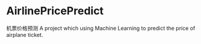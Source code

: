 # AirlinePricePredict
机票价格预测
A project which using Machine Learning to predict the price of airplane ticket. 
